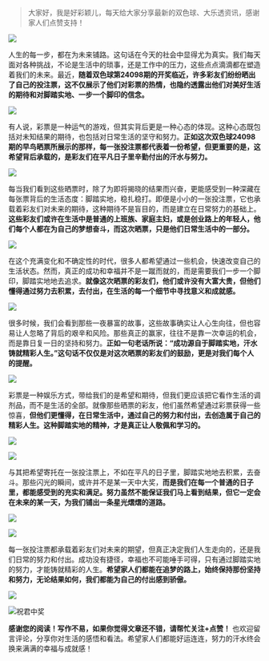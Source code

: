 > 大家好，我是好彩颖儿，每天给大家分享最新的双色球、大乐透资讯，感谢家人们点赞支持！

![](https://cdn.jsdelivr.net/gh/wangwenjie1314/PicCDN/2024-7-11/1720660897499-image.png)


人生的每一步，都在为未来铺路。这句话在今天的社会中显得尤为真实。我们每天面对各种挑战，不论是生活中的琐事，还是工作中的压力，这些点点滴滴都在塑造着我们的未来。最近，**随着双色球第24098期的开奖临近，许多彩友们纷纷晒出了自己的投注票，这不仅展示了他们对彩票的热情，也隐约透露出他们对美好生活的期待和对脚踏实地、一步一个脚印的信念。**


![](https://cdn.jsdelivr.net/gh/wangwenjie1314/PicCDN/2024-8-25/1724546198255-image.png)


有人说，彩票是一种运气的游戏，但其实背后更是一种心态的体现。这种心态既包括对未知结果的期待，也包括对日常生活的坚守和努力。**正如这次双色球24098期的早鸟晒票所展示的那样，每一张投注票都代表着一份希望，但更重要的是，这希望背后承载的，是彩友们在平凡日子里辛勤付出的汗水与努力。**

![](https://cdn.jsdelivr.net/gh/wangwenjie1314/PicCDN/2024-8-25/1724546215729-image.png)

每当我们看到这些晒票时，除了为即将揭晓的结果而兴奋，更能感受到一种深藏在每张票背后的生活态度：脚踏实地，稳扎稳打。即便是小小的一张投注票，它也承载着彩友们对未来的期待，这种期待不是盲目的，而是建立在日常努力的基础上。**这些彩友们或许在生活中是普通的上班族、家庭主妇，或是创业路上的年轻人，他们每个人都在为自己的梦想奋斗，而这次晒票，只是他们日常生活中的一部分。**


![](https://cdn.jsdelivr.net/gh/wangwenjie1314/PicCDN/2024-8-25/1724546234923-image.png)



在这个充满变化和不确定性的时代，很多人都希望通过一些机会，快速改变自己的生活状态。然而，真正的成功和幸福并不是一蹴而就的，而是需要我们一步一个脚印，脚踏实地地去追求。**就像这次晒票的彩友们，他们或许没有大富大贵，但他们懂得通过努力去积累，去付出，在生活的每一个细节中寻找意义和成就感。**


![](https://cdn.jsdelivr.net/gh/wangwenjie1314/PicCDN/2024-8-25/1724546625535-image.png)



很多时候，我们会看到那些一夜暴富的故事，这些故事确实让人心生向往，但也容易让人忽略了背后的艰辛和风险。那些真正的赢家，往往不是靠一次幸运的机会，而是靠日复一日的坚持和努力。**正如一句老话所说：“成功源自于脚踏实地，汗水铸就精彩人生。”这句话不仅仅是对这次晒票的彩友们的鼓励，更是对我们每个人的提醒。**

![](https://cdn.jsdelivr.net/gh/wangwenjie1314/PicCDN/2024-8-25/1724546360632-image.png)


彩票是一种娱乐方式，带给我们的是希望和期待，但我们更应该把它看作生活的调剂品，而不是生活的全部。就像那些晒票的彩友，他们虽然希望通过彩票获得一些惊喜，**但他们更懂得，在日常生活中，通过自己的努力和付出，去创造属于自己的精彩人生。这种脚踏实地的精神，才是真正让人敬佩和学习的。**


![](https://cdn.jsdelivr.net/gh/wangwenjie1314/PicCDN/2024-8-25/1724546404348-image.png)


![](https://cdn.jsdelivr.net/gh/wangwenjie1314/PicCDN/2024-8-25/1724546510429-image.png)



与其把希望寄托在一张投注票上，不如在平凡的日子里，脚踏实地地去积累，去奋斗。那些闪光的瞬间，或许并不是某一天中大奖，**而是我们在每一个普通的日子里，都能感受到的充实和满足。努力虽然不能保证我们马上看到结果，但它一定会在未来的某一天，为我们铺出一条星光熠熠的道路。**


![](https://cdn.jsdelivr.net/gh/wangwenjie1314/PicCDN/2024-8-25/1724546420478-image.png)


![](https://cdn.jsdelivr.net/gh/wangwenjie1314/PicCDN/2024-8-25/1724546444580-image.png)


每一张投注票都承载着彩友们对未来的期望，但真正决定我们人生走向的，还是我们日常的努力和付出。成功没有捷径，幸福也不可能唾手可得，只有通过脚踏实地的努力，才能铸就精彩的人生。**希望家人们都能在追梦的路上，始终保持那份坚持和努力，无论结果如何，我们都能为自己的付出感到骄傲。**


![](https://cdn.jsdelivr.net/gh/wangwenjie1314/PicCDN/2024-8-25/1724546479846-image.png)

![祝君中奖](https://cdn.jsdelivr.net/gh/wangwenjie1314/PicCDN/2024-8-18/1723963902097-image.png)


**感谢您的阅读！写作不易，如果你觉得文章还不错，请帮忙关注+点赞！** 也欢迎留言评论，分享你对生活的感悟和看法。希望家人们都能好运连连，努力的汗水终会换来满满的幸福与成就感！